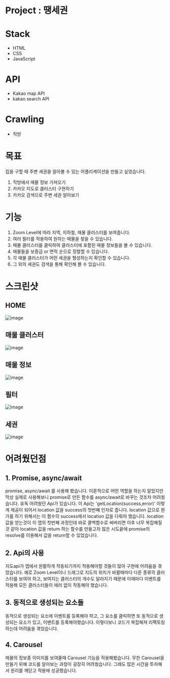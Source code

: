 # Project : 땡세권
# Stack
- HTML
- CSS
- JavaScript

# API
- Kakao map API
- kakao search API

# Crawling
- 직방

# 목표
집을 구할 때 주변 세권을 알아볼 수 있는 어플리케이션을 만들고 싶었습니다.
1. 직방에서 매물 정보 가져오기
2. 카카오 지도로 클러스터 구현하기
3. 카카오 검색으로 주변 세권 알아보기

# 기능
1. Zoom Level에 따라 지역, 지하철, 매물 클러스터를 보여줍니다.
2. 여러 필터를 적용하여 원하는 매물을 찾을 수 있습니다.
3. 매물 클러스터를 클릭하여 클러스터에 포함된 매물 정보들을 볼 수 있습니다.
4. 매물들을 보증금 or 면적 순으로 정렬할 수 있습니다.
5. 각 매물 클러스터가 어떤 세권을 형성하는지 확인할 수 있습니다.
6. 그 외의 세권도 검색을 통해 확인해 볼 수 있습니다.


# 스크린샷
## HOME
![image](https://user-images.githubusercontent.com/70611956/233365150-f2ecac82-0d46-48b3-8c98-09a3a2a67896.png)

## 매물 클러스터
![image](https://user-images.githubusercontent.com/70611956/233365326-21aa319f-32ce-4eef-aac8-6c1c3ac54055.png)

## 매물 정보
![image](https://user-images.githubusercontent.com/70611956/233365387-c569cfbb-d71e-4b31-882d-b6d804e83cac.png)

## 필터
![image](https://user-images.githubusercontent.com/70611956/233365521-c94293d1-d2c6-4504-90cf-7966323765fa.png)

## 세권
![image](https://user-images.githubusercontent.com/70611956/233365612-a55c1974-1896-4baa-a2ea-3c6bc6117c7c.png)

# 어려웠던점
## 1. Promise, async/await
promise, async/await 를 사용해 봤습니다. 이론적으로 어떤 역할을 하는지 알았지만 막상 실제로 사용해보니 promise로 만든 함수를 async/await로 바꾸는 것조차 어려웠습니다. 유독 어려웠던 Api가 있습니다. 이 Api는 'getLocation(success,error)' 이렇게 제공이 되어서 location 값을 success의 첫번째 인자로 줍니다. location 값으로 뭔가를 하기 위해서는 이 함수의 success에서 location 값을 다뤄야 했습니다. location 값을 얻는것이 이 앱의 첫번째 과정인데 바로 콜백함수로 써버리면 이후 너무 복잡해질것 같아 location 값을 return 하는 함수를 만들고자 많은 시도끝에 promise의 resolve를 이용해서 값을 return할 수 있었습니다.
## 2. Api의 사용
지도api가 앱에서 원활하게 작동되기까지 적용해야할 것들이 많아 구현에 어려움을 겪었습니다. 예로 Zoom Level이나 드래그로 지도의 위치가 바뀔때마다 다른 종류의 클러스터를 보여야 하고, 보여지는 클러스터의 개수도 달라지기 때문에 이때마다 이벤트를 적용해 모든 클러스터들이 에러 없이 작동해야 했습니다. 
## 3. 동적으로 생성되는 요소들
동적으로 생성되는 요소에 이벤트를 등록해야 하고, 그 요소를 클릭하면 또 동적으로 생성되는 요소가 있고, 이벤트를 등록해야했습니다. 이렇다보니 코드가 복잡해져 리팩토링하는데 어려움을 겪었습니다.
## 4. Carousel
매물의 정보중 이미지를 보여줄때 Carousel 기능을 적용해봤습니다. 무한 Carousel을 만들기 위해 코드를 알아보는 과정이 굉장히 어려웠습니다. 그래도 많은 시간을 투자해서 원리를 깨닫고 적용에 성공했습니다.
